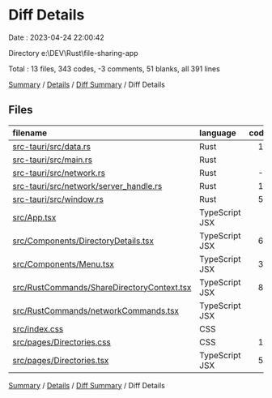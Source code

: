 # Diff Details

Date : 2023-04-24 22:00:42

Directory e:\\DEV\\Rust\\file-sharing-app

Total : 13 files,  343 codes, -3 comments, 51 blanks, all 391 lines

[Summary](results.md) / [Details](details.md) / [Diff Summary](diff.md) / Diff Details

## Files
| filename | language | code | comment | blank | total |
| :--- | :--- | ---: | ---: | ---: | ---: |
| [src-tauri/src/data.rs](/src-tauri/src/data.rs) | Rust | 15 | 0 | 4 | 19 |
| [src-tauri/src/main.rs](/src-tauri/src/main.rs) | Rust | 3 | -8 | -1 | -6 |
| [src-tauri/src/network.rs](/src-tauri/src/network.rs) | Rust | -5 | 5 | 0 | 0 |
| [src-tauri/src/network/server_handle.rs](/src-tauri/src/network/server_handle.rs) | Rust | 11 | 0 | 4 | 15 |
| [src-tauri/src/window.rs](/src-tauri/src/window.rs) | Rust | 55 | 0 | 9 | 64 |
| [src/App.tsx](/src/App.tsx) | TypeScript JSX | 7 | 0 | 0 | 7 |
| [src/Components/DirectoryDetails.tsx](/src/Components/DirectoryDetails.tsx) | TypeScript JSX | 62 | 0 | 5 | 67 |
| [src/Components/Menu.tsx](/src/Components/Menu.tsx) | TypeScript JSX | 34 | 0 | 1 | 35 |
| [src/RustCommands/ShareDirectoryContext.tsx](/src/RustCommands/ShareDirectoryContext.tsx) | TypeScript JSX | 85 | 0 | 21 | 106 |
| [src/RustCommands/networkCommands.tsx](/src/RustCommands/networkCommands.tsx) | TypeScript JSX | 6 | 0 | 1 | 7 |
| [src/index.css](/src/index.css) | CSS | 1 | 0 | 0 | 1 |
| [src/pages/Directories.css](/src/pages/Directories.css) | CSS | 13 | 0 | 4 | 17 |
| [src/pages/Directories.tsx](/src/pages/Directories.tsx) | TypeScript JSX | 56 | 0 | 3 | 59 |

[Summary](results.md) / [Details](details.md) / [Diff Summary](diff.md) / Diff Details